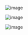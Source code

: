![image](https://user-images.githubusercontent.com/23666146/121823541-b45c4180-cc5a-11eb-926f-29122191127f.png)

![image](https://user-images.githubusercontent.com/23666146/121823617-46fce080-cc5b-11eb-97d6-aeb33eca1932.png)

![image](https://user-images.githubusercontent.com/23666146/121823642-6eec4400-cc5b-11eb-8a0b-ac3974145142.png)
